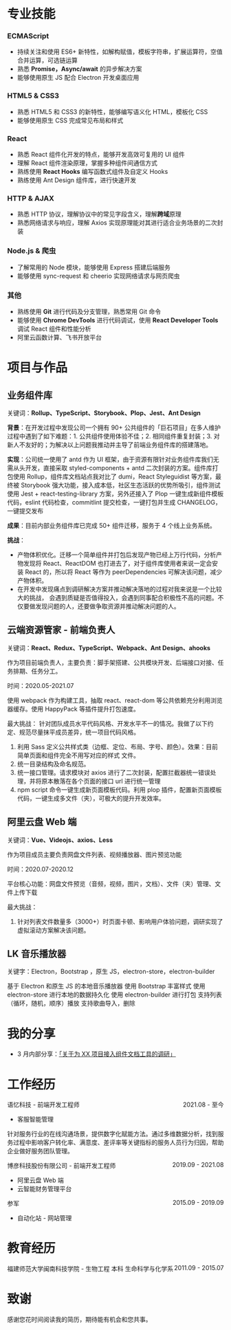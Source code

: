 <!-- <div align="center">
  <h2>吕坤</h2>
  <p>17660847067 | lvkun454650@163.com | 杭州</p>
  <p>Web 前端开发工程师</p>
</div> -->

# 专业技能

### ECMAScript

- 持续关注和使用 ES6+ 新特性，如解构赋值，模板字符串，扩展运算符，空值合并运算，可选链运算
- 熟悉 **Promise，Async/await** 的异步解决方案
- 能够使用原生 JS 配合 Electron 开发桌面应用

### HTML5 & CSS3

- 熟悉 HTML5 和 CSS3 的新特性，能够编写语义化 HTML，模板化 CSS
- 能够使用原生 CSS 完成常见布局和样式

### React

- 熟悉 React 组件化开发的特点，能够开发高效可复用的 UI 组件
- 理解 React 组件渲染原理，掌握多种组件间通信方式
- 熟练使用 **React Hooks** 编写函数式组件及自定义 Hooks
- 熟练使用 Ant Design 组件库，进行快速开发

### HTTP & AJAX

- 熟悉 HTTP 协议，理解协议中的常见字段含义，理解**跨域**原理
- 熟悉网络请求与响应，理解 Axios 实现原理能对其进行适合业务场景的二次封装

### Node.js & 爬虫

- 了解常用的 Node 模块，能够使用 Express 搭建后端服务
- 能够使用 sync-request 和 cheerio 实现网络请求与网页爬虫

### 其他

- 熟练使用 **Git** 进行代码及分支管理，熟悉常用 Git 命令
- 能够使用 **Chrome DevTools** 进行代码调试，使用 **React Developer Tools** 调试 React 组件和性能分析
- 阿里云函数计算、飞书开放平台

# 项目与作品

## 业务组件库

关键词：**Rollup、TypeScript、Storybook、Plop、Jest、Ant Design**

**背景**：在开发过程中发现公司一个拥有 90+ 公共组件的「巨石项目」在多人维护过程中遇到了如下难题：1. 公共组件使用体验不佳；2. 相同组件重复封装；3. 对新人不友好的；为解决以上问题我推动并主导了前端业务组件库的搭建落地。

**实现**：公司统一使用了 antd 作为 UI 框架，由于资源有限针对业务组件库我们无需从头开发，直接采取 styled-components + antd 二次封装的方案。组件库打包使用 Rollup，组件库文档站点我对比了 dumi，React Styleguidist 等方案，最终被 Storybook
强大功能，接入成本低，社区生态活跃的优势所吸引，组件测试使用 Jest + react-testing-library 方案，另外还接入了 Plop 一键生成新组件模板代码，eslint 代码检查，commitlint 提交检查，一键打包并生成 CHANGELOG，一键提交发布

**成果**：目前内部业务组件库已完成 50+ 组件迁移，服务于 4 个线上业务系统。

**挑战**：
- 产物体积优化。迁移一个简单组件并打包后发现产物已经上万行代码，分析产物发现将 React、ReactDOM 也打进去了，对于组件库使用者来说一定会安装 React 的，所以将 React 等作为 peerDependencies 可解决该问题，减少产物体积。
- 在开发中发现痛点到调研解决方案并推动解决落地的过程对我来说是一个比较大的挑战， 会遇到质疑是否值得投入，会遇到同事配合积极性不高的问题。不仅要做发现问题的人，还要做争取资源并推动解决问题的人。

## 云端资源管家 - 前端负责人

关键词：**React、Redux、TypeScript、Webpack、Ant Design、ahooks**

作为项目前端负责人，主要负责：脚手架搭建、公共模块开发、后端接口对接、任务排期、任务分工。

时间：2020.05-2021.07

使用 webpack 作为构建工具，抽取 react、react-dom 等公共依赖充分利用浏览器缓存。使用 HappyPack 等插件提升打包速度。

最大挑战： 针对团队成员水平代码风格、开发水平不一的情况。我做了以下约定、规范尽量抹平成员差异，统一项目代码风格。

1. 利用 Sass 定义公共样式类（边框、定位、布局、字号、颜色）。效果：目前简单页面和组件完全不用写对应的样式 文件。
2. 统一目录结构及命名规范。
3. 统一接口管理。请求模块对 axios 进行了二次封装，配置拦截器统一错误处理，并将原本散落在各个页面的接口 url 进行统一管理
4. npm script 命令一键生成新页面模板代码。利用 plop 插件，配置新页面模板代码，一键生成多文件（夹），可极大的提升开发效率。

## 阿里云盘 Web 端

关键词：**Vue、Videojs、axios、Less**

作为项目成员主要负责网盘文件列表、视频播放器、图片预览功能

时间：2020.07-2020.12

平台核心功能：网盘文件预览（音频，视频，图片，文档）、文件（夹）管理、文件上传下载

最大挑战：

1. 针对列表文件数量多（3000+）时页面卡顿、影响用户体验问题，调研实现了虚拟滚动方案解决该问题。

## LK 音乐播放器

关键字：Electron，Bootstrap ，原生 JS，electron-store，electron-builder

基于 Electron 和原生 JS 的本地音乐播放器 使用 Bootstrap 丰富样式 使用 electron-store 进行本地的数据持久化 使用 electron-builder 进行打包 支持列表（循环，随机，顺序）播放 支持歌曲导入，删除

# 我的分享

- 3 月内部分享：[「关于为 XX 项目接入组件文档工具的调研」](https://fnlexrdv75.feishu.cn/docx/doxcnFpdaQcBEWIz459yy93vnug?from=from_copylink)

# 工作经历

<p align="left">语忆科技 - 前端开发工程师<span style="float:right;">2021.08 - 至今</span></p>

- 客服智能管理

针对服务行业的在线沟通场景，提供数字化赋能方法。通过多维数据分析，找到服务过程中影响客户转化率、满意度、差评率等关键指标的服务人员行为归因，帮助企业做好服务团队管理。

<p align="left">博彦科技股份有限公司 - 前端开发工程师<span style="float:right;">2019.09 - 2021.08</span></p>

- 阿里云盘 Web 端
- 云智能财务管理平台

<p align="left">参军<span style="float:right;">2015.09 - 2019.09</span></p>

- 自动化站 - 网站管理
# 教育经历

<p align="left">福建师范大学闽南科技学院 - 生物工程 本科 生命科学与化学系<span style="float:right;">2011.09 - 2015.07</span></p>

# 致谢

感谢您花时间阅读我的简历，期待能有机会和您共事。
